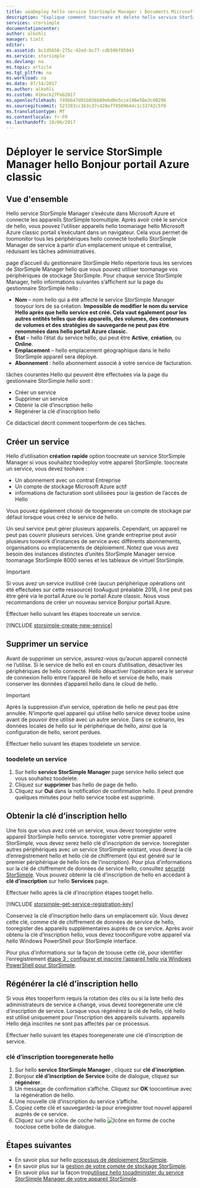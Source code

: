 ```yaml
---
title: aaaDeploy hello service StorSimple Manager | Documents Microsoft
description: "Explique comment toocreate et delete hello service StorSimple Manager Bonjour portail Azure classic et décrit comment toomanage hello clé d’inscription de service."
services: storsimple
documentationcenter: 
author: alkohli
manager: timlt
editor: 
ms.assetid: bc1d5650-275c-42ed-bc77-cdb596f85943
ms.service: storsimple
ms.devlang: na
ms.topic: article
ms.tgt_pltfrm: na
ms.workload: na
ms.date: 07/14/2017
ms.author: alkohli
ms.custom: H1Hack27Feb2017
ms.openlocfilehash: f49b647d91b03bb89ebd0e5cce196e50e3c00296
ms.sourcegitcommit: 523283cc1b3c37c428e77850964dc1c33742c5f0
ms.translationtype: MT
ms.contentlocale: fr-FR
ms.lasthandoff: 10/06/2017
---
```

# <a name="deploy-hello-storsimple-manager-service-in-hello-azure-classic-portal"></a>Déployer le service StorSimple Manager hello Bonjour portail Azure classic

## <a name="overview"></a>Vue d'ensemble
Hello service StorSimple Manager s’exécute dans Microsoft Azure et connecte les appareils StorSimple toomultiple. Après avoir créé le service de hello, vous pouvez l’utiliser appareils hello toomanage hello Microsoft Azure classic portail s’exécutant dans un navigateur. Cela vous permet de toomonitor tous les périphériques hello connecté toohello StorSimple Manager de service à partir d’un emplacement unique et centralisé, réduisant les tâches administratives.

page d’accueil du gestionnaire StorSimple Hello répertorie tous les services de StorSimple Manager hello que vous pouvez utiliser toomanage vos périphériques de stockage StorSimple. Pour chaque service StorSimple Manager, hello informations suivantes s’affichent sur la page du gestionnaire StorSimple hello :

* **Nom** – nom hello qui a été affecté le service StorSimple Manager tooyour lors de sa création. **Impossible de modifier le nom du service Hello après que hello service est créé. Cela vaut également pour les autres entités telles que des appareils, des volumes, des conteneurs de volumes et des stratégies de sauvegarde ne peut pas être renommées dans hello portail Azure classic.**
* **État** – hello l’état du service hello, qui peut être **Active**, **création**, ou **Online**.
* **Emplacement** – hello emplacement géographique dans le hello StorSimple appareil sera déployé.
* **Abonnement** : hello abonnement associé à votre service de facturation.

tâches courantes Hello qui peuvent être effectuées via la page du gestionnaire StorSimple hello sont :

* Créer un service
* Supprimer un service
* Obtenir la clé d’inscription hello
* Régénérer la clé d’inscription hello

Ce didacticiel décrit comment tooperform de ces tâches.

## <a name="create-a-service"></a>Créer un service
Hello d’utilisation **création rapide** option toocreate un service StorSimple Manager si vous souhaitez toodeploy votre appareil StorSimple. toocreate un service, vous devez toohave :

* Un abonnement avec un contrat Entreprise
* Un compte de stockage Microsoft Azure actif
* informations de facturation sont utilisées pour la gestion de l’accès de Hello

Vous pouvez également choisir de toogenerate un compte de stockage par défaut lorsque vous créez le service de hello.

Un seul service peut gérer plusieurs appareils. Cependant, un appareil ne peut pas couvrir plusieurs services. Une grande entreprise peut avoir plusieurs toowork d’instances de service avec différents abonnements, organisations ou emplacements de déploiement. Notez que vous avez besoin des instances distinctes d’unités StorSimple Manager service toomanage StorSimple 8000 series et les tableaux de virtuel StorSimple.

> [!IMPORTANT] 
> Si vous avez un service inutilisé créé (aucun périphérique opérations ont été effectuées sur cette ressource) tooAugust préalable 2016, il ne peut pas être géré via le portail Azure ou le portail Azure classic. Nous vous recommandons de créer un nouveau service Bonjour portail Azure.

Effectuer hello suivant les étapes toocreate un service.

[!INCLUDE [storsimple-create-new-service](../../includes/storsimple-create-new-service.md)]

## <a name="delete-a-service"></a>Supprimer un service
Avant de supprimer un service, assurez-vous qu’aucun appareil connecté ne l’utilise. Si le service de hello est en cours d’utilisation, désactiver les périphériques de hello connecté. Hello désactiver l’opération sera le serveur de connexion hello entre l’appareil de hello et service de hello, mais conserver les données d’appareil hello dans le cloud de hello.

> [!IMPORTANT] 
> Après la suppression d’un service, opération de hello ne peut pas être annulée. N’importe quel appareil qui utilise hello service devez toobe usine avant de pouvoir être utilisé avec un autre service. Dans ce scénario, les données locales de hello sur le périphérique de hello, ainsi que la configuration de hello, seront perdues.

Effectuer hello suivant les étapes toodelete un service.

### <a name="toodelete-a-service"></a>toodelete un service
1. Sur hello **service StorSimple Manager** page service hello select que vous souhaitez toodelete.
2. Cliquez sur **supprimer** bas hello de page de hello.
3. Cliquez sur **Oui** dans la notification de confirmation hello. Il peut prendre quelques minutes pour hello service toobe est supprimé.

## <a name="get-hello-service-registration-key"></a>Obtenir la clé d’inscription hello
Une fois que vous avez créé un service, vous devez tooregister votre appareil StorSimple hello service. tooregister votre premier appareil StorSimple, vous devez serez hello clé d’inscription de service. tooregister autres périphériques avec un service StorSimple existant, vous devez la clé d’enregistrement hello et hello clé de chiffrement (qui est généré sur le premier périphérique de hello lors de l’inscription). Pour plus d’informations sur la clé de chiffrement de données de service hello, consultez [sécurité StorSimple](storsimple-security.md). Vous pouvez obtenir la clé d’inscription de hello en accédant à **clé d’inscription** sur hello **Services** page.

Effectuer hello après la clé d’inscription étapes tooget hello.

[!INCLUDE [storsimple-get-service-registration-key](../../includes/storsimple-get-service-registration-key.md)]

Conservez la clé d’inscription hello dans un emplacement sûr. Vous devez cette clé, comme clé de chiffrement de données de service de hello, tooregister des appareils supplémentaires auprès de ce service. Après avoir obtenu la clé d’inscription hello, vous devez tooconfigure votre appareil via hello Windows PowerShell pour StorSimple interface.

Pour plus d’informations sur la façon de toouse cette clé, pour identifier l’enregistrement [étape 3 : configurer et inscrire l’appareil hello via Windows PowerShell pour StorSimple](storsimple-deployment-walkthrough.md#step-3-configure-and-register-the-device-through-windows-powershell-for-storsimple).

## <a name="regenerate-hello-service-registration-key"></a>Régénérer la clé d’inscription hello
Si vous êtes tooperform requis la rotation des clés ou si la liste hello des administrateurs de service a changé, vous devez tooregenerate une clé d’inscription de service. Lorsque vous régénérez la clé de hello, clé hello est utilisé uniquement pour l’inscription des appareils suivants. appareils Hello déjà inscrites ne sont pas affectés par ce processus.

Effectuer hello suivant les étapes tooregenerate une clé d’inscription de service.

### <a name="tooregenerate-hello-service-registration-key"></a>clé d’inscription tooregenerate hello
1. Sur hello **service StorSimple Manager** , cliquez sur **clé d’inscription**.
2. Bonjour **clé d’inscription de Service** boîte de dialogue, cliquez sur **régénérer**.
3. Un message de confirmation s’affiche. Cliquez sur **OK** toocontinue avec la régénération de hello.
4. Une nouvelle clé d’inscription du service s’affiche.
5. Copiez cette clé et sauvegardez-la pour enregistrer tout nouvel appareil auprès de ce service.
6. Cliquez sur une icône de coche hello ![Icône en forme de coche](./media/storsimple-manage-service/HCS_CheckIcon.png) tooclose cette boîte de dialogue.

## <a name="next-steps"></a>Étapes suivantes
* En savoir plus sur hello [processus de déploiement StorSimple](storsimple-deployment-walkthrough-u2.md).
* En savoir plus sur la [gestion de votre compte de stockage StorSimple](storsimple-manage-storage-accounts.md).
* En savoir plus sur la façon trop[utilisez hello tooadminister du service StorSimple Manager de votre appareil StorSimple](storsimple-manager-service-administration.md).
